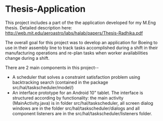 Thesis-Application
==================
This project includes a part of the the application developed for my M.Eng thesis. 
Detailed description here: http://web.mit.edu/aeroastro/labs/halab/papers/Thesis-Radhika.pdf

The overall goal for this project was to develop an application for Boeing to use in their assembly line to track tasks 
accomplished during a shift in their manufacturing operations and re-plan tasks when worker availabilities change during
a shift.

There are 2 main components in this project--
- A scheduler that solves a constraint satisfaction problem using backtracking search (contained in the package src/hal/taskscheduler/model/)
- An interface prototype for an Android 10" tablet. The interface is structured according by functionality: the main activity (MainActivity.java) is in folder src/hal/taskscheduler, all screen dialog windows are in the folder src/hal/taskscheduler/dialogs and all component listeners are in the src/hal/taskscheduler/listeners folder.
